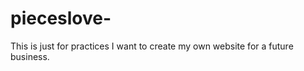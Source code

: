 # pieceslove-
This is just for practices I want to create my own website for a future business. 
<!DOCTYPE html> 
<html> 
<head> 
    <title>Pisces Love</title>

</head> 
<body> 

</body> 
</html>
